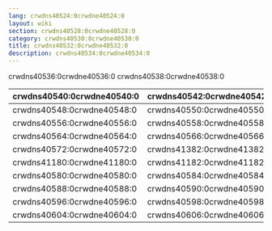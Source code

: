 ```yaml
---
lang: crwdns40524:0crwdne40524:0
layout: wiki
section: crwdns40528:0crwdne40528:0
category: crwdns40530:0crwdne40530:0
title: crwdns40532:0crwdne40532:0
description: crwdns40534:0crwdne40534:0
---
```


crwdns40536:0crwdne40536:0 crwdns40538:0crwdne40538:0

| crwdns40540:0crwdne40540:0 | crwdns40542:0crwdne40542:0 | crwdns40544:0crwdne40544:0 | crwdns40546:0crwdne40546:0 |
| ---------------------------------------------------------- | ---------------------------------------------------------- | ---------------------------------------------------------- | ---------------------------------------------------------- |
| crwdns40548:0crwdne40548:0 | crwdns40550:0crwdne40550:0 | crwdns40552:0crwdne40552:0 | crwdns40554:0crwdne40554:0 |
| crwdns40556:0crwdne40556:0 | crwdns40558:0crwdne40558:0 | crwdns40560:0crwdne40560:0                                 | crwdns40562:0crwdne40562:0                                 |
| crwdns40564:0crwdne40564:0 | crwdns40566:0crwdne40566:0 | crwdns40568:0crwdne40568:0 | crwdns40570:0crwdne40570:0 |
| crwdns40572:0crwdne40572:0 | crwdns41382:0crwdne41382:0 | crwdns40576:0crwdne40576:0 | crwdns40578:0crwdne40578:0 |
| crwdns41180:0crwdne41180:0 | crwdns41182:0crwdne41182:0 | crwdns41184:0crwdne41184:0 | crwdns40582:0crwdne40582:0 |
| crwdns40580:0crwdne40580:0 | crwdns40584:0crwdne40584:0 | crwdns41186:0crwdne41186:0 | crwdns40586:0crwdne40586:0                                 |
| crwdns40588:0crwdne40588:0 | crwdns40590:0crwdne40590:0                                 | crwdns40592:0crwdne40592:0 | crwdns40594:0crwdne40594:0 |
| crwdns40596:0crwdne40596:0 | crwdns40598:0crwdne40598:0                                 | crwdns40600:0crwdne40600:0 | crwdns40602:0crwdne40602:0                                 |
| crwdns40604:0crwdne40604:0 | crwdns40606:0crwdne40606:0                                 | crwdns40608:0crwdne40608:0                                 | crwdns40610:0crwdne40610:0                                 |

[^1]: crwdns40612:0crwdne40612:0

[^2]: crwdns40790:0crwdne40790:0 crwdns40792:0crwdne40792:0

[^3]: crwdns40616:0crwdne40616:0

[^4]: crwdns40618:0crwdne40618:0

[^5]: crwdns40620:0crwdne40620:0 crwdns40794:0crwdne40794:0

[^6]: crwdns40622:0crwdne40622:0 crwdns40624:0crwdne40624:0 crwdns40626:0crwdne40626:0

[^7]: crwdns40628:0crwdne40628:0
